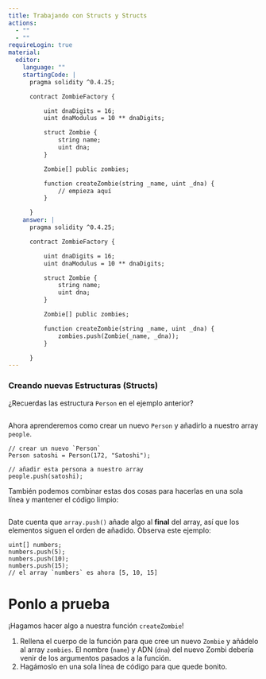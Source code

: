 ```yaml
---
title: Trabajando con Structs y Structs
actions:
  - ""
  - ""
requireLogin: true
material:
  editor:
    language: ""
    startingCode: |
      pragma solidity ^0.4.25;

      contract ZombieFactory {

          uint dnaDigits = 16;
          uint dnaModulus = 10 ** dnaDigits;

          struct Zombie {
              string name;
              uint dna;
          }

          Zombie[] public zombies;

          function createZombie(string _name, uint _dna) {
              // empieza aquí
          }

      }
    answer: |
      pragma solidity ^0.4.25;

      contract ZombieFactory {

          uint dnaDigits = 16;
          uint dnaModulus = 10 ** dnaDigits;

          struct Zombie {
              string name;
              uint dna;
          }

          Zombie[] public zombies;

          function createZombie(string _name, uint _dna) {
              zombies.push(Zombie(_name, _dna));
          }

      }
---
```


### Creando nuevas Estructuras (Structs)

¿Recuerdas las estructura `Person` en el ejemplo anterior?

```
```

Ahora aprenderemos como crear un nuevo `Person` y añadirlo a nuestro array `people`.

```
// crear un nuevo `Person`
Person satoshi = Person(172, "Satoshi");

// añadir esta persona a nuestro array
people.push(satoshi);
```

También podemos combinar estas dos cosas para hacerlas en una sola línea y mantener el código limpio:

```
```

Date cuenta que `array.push()` añade algo al **final** del array, así que los elementos siguen el orden de añadido. Observa este ejemplo:

```
uint[] numbers;
numbers.push(5);
numbers.push(10);
numbers.push(15);
// el array `numbers` es ahora [5, 10, 15]
```

# Ponlo a prueba

¡Hagamos hacer algo a nuestra función `createZombie`!

1. Rellena el cuerpo de la función para que cree un nuevo `Zombie` y añádelo al array `zombies`. El nombre (`name`) y ADN (`dna`) del nuevo Zombi debería venir de los argumentos pasados a la función.
2. Hagámoslo en una sola línea de código para que quede bonito.
